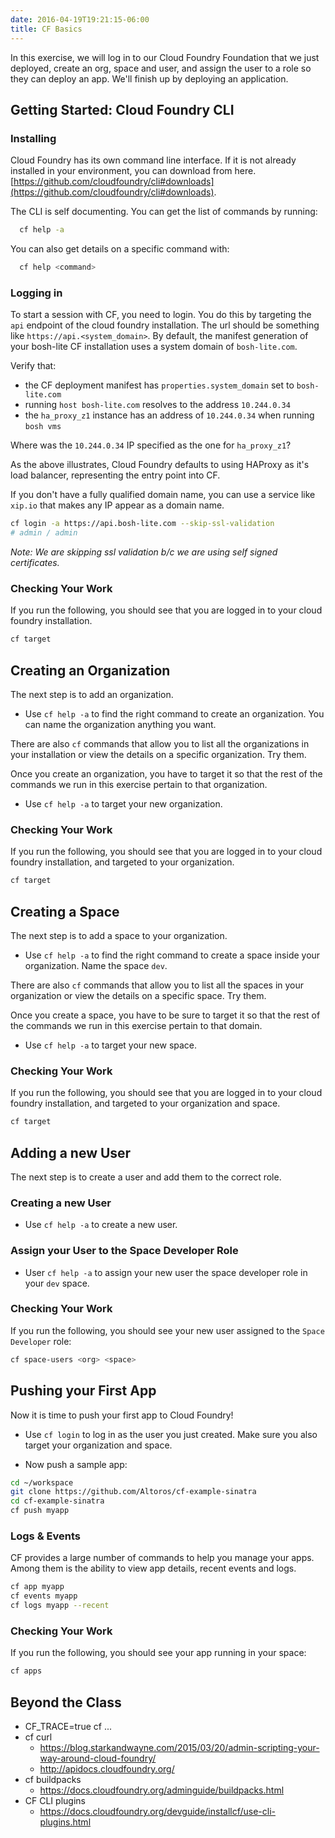 ```yaml
---
date: 2016-04-19T19:21:15-06:00
title: CF Basics
---
```


In this exercise, we will log in to our Cloud Foundry Foundation that we just deployed, create an org, space and user, and assign the user to a role so they can deploy an app.  We'll finish up by deploying an application.


## Getting Started: Cloud Foundry CLI

### Installing

Cloud Foundry has its own command line interface. If it is not already installed in your environment, you can download from here. [https://github.com/cloudfoundry/cli#downloads](https://github.com/cloudfoundry/cli#downloads).

The CLI is self documenting. You can get the list of commands by running:

```sh
  cf help -a
```

You can also get details on a specific command with:

```sh
  cf help <command>
```


### Logging in

To start a session with CF, you need to login.  You do this by targeting the `api` endpoint of the cloud foundry installation.  The url should be something like `https://api.<system_domain>`.  By default, the manifest generation of your bosh-lite CF installation uses a system domain of `bosh-lite.com`.

Verify that:

- the CF deployment manifest has `properties.system_domain` set to `bosh-lite.com`
- running `host bosh-lite.com` resolves to the address `10.244.0.34`
- the `ha_proxy_z1` instance has an address of `10.244.0.34` when running `bosh vms`  

Where was the `10.244.0.34` IP specified as the one for `ha_proxy_z1`?

As the above illustrates, Cloud Foundry defaults to using HAProxy as it's load balancer, representing the entry point into CF.

If you don't have a fully qualified domain name, you can use a service like `xip.io` that makes any IP appear as a domain name.

```sh
cf login -a https://api.bosh-lite.com --skip-ssl-validation
# admin / admin
```

*Note: We are skipping ssl validation b/c we are using self signed certificates.*

### Checking Your Work

If you run the following, you should see that you are logged in to your cloud foundry installation.

```sh
cf target
```

## Creating an Organization

The next step is to add an organization.

* Use `cf help -a` to find the right command to create an organization.  You can name the organization anything you want.

There are also `cf` commands that allow you to list all the organizations in your installation or view the details on a specific organization.  Try them.

Once you create an organization, you have to target it so that the rest of the commands we run in this exercise pertain to that organization.

* Use `cf help -a` to target your new organization.

### Checking Your Work

If you run the following, you should see that you are logged in to your cloud foundry installation, and targeted to your organization.

```sh
cf target
```

## Creating a Space

The next step is to add a space to your organization.

* Use `cf help -a` to find the right command to create a space inside your organization.  Name the space `dev`.

There are also `cf` commands that allow you to list all the spaces in your organization or view the details on a specific space.  Try them.

Once you create a space, you have to be sure to target it so that the rest of the commands we run in this exercise pertain to that domain.

* Use `cf help -a` to target your new space.

### Checking Your Work

If you run the following, you should see that you are logged in to your cloud foundry installation, and targeted to your organization and space.

```sh
cf target
```

## Adding a new User

The next step is to create a user and add them to the correct role.

### Creating a new User

* Use `cf help -a` to create a new user.

### Assign your User to the Space Developer Role

* User `cf help -a` to assign your new user the space developer role in your `dev` space.

### Checking Your Work

If you run the following, you should see your new user assigned to the `Space Developer` role:

```sh
cf space-users <org> <space>
```


## Pushing your First App

Now it is time to push your first app to Cloud Foundry!

* Use `cf login` to log in as the user you just created.  Make sure you also target your organization and space.

* Now push a sample app:

```bash
cd ~/workspace
git clone https://github.com/Altoros/cf-example-sinatra
cd cf-example-sinatra
cf push myapp
```

### Logs & Events

CF provides a large number of commands to help you manage your apps.  Among them is the ability to view app details, recent events and logs.

```sh
cf app myapp
cf events myapp
cf logs myapp --recent
```

### Checking Your Work

If you run the following, you should see your app running in your space:

```sh
cf apps
```

## Beyond the Class

* CF_TRACE=true cf ...
* cf curl
   * https://blog.starkandwayne.com/2015/03/20/admin-scripting-your-way-around-cloud-foundry/
   * http://apidocs.cloudfoundry.org/
* cf buildpacks
   * https://docs.cloudfoundry.org/adminguide/buildpacks.html
* CF CLI plugins
   * https://docs.cloudfoundry.org/devguide/installcf/use-cli-plugins.html
